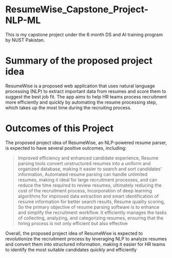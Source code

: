 # ResumeWise_Capstone_Project-NLP-ML
This is my capstone project under the 6 month DS and AI training program by NUST Pakistan.
# Summary of the proposed project idea 
ResumeWise is a proposed web application that uses natural language processing (NLP) to extract important data from resumes and score them to suggest the best job fit. The app aims to help HR teams process recruitment more efficiently and quickly by automating the resume processing step, which takes up the most time during the recruiting process.
# Outcomes of this Project 
The proposed project idea of ResumeWise, an NLP-powered resume parser, is expected to have several positive outcomes, including:
> Improved efficiency and enhanced candidate experience,
> Resume parsing tools convert unstructured resumes into a uniform and organized database, making it easier to search and sort candidates' information,
> Automated resume parsing can handle unlimited resumes, making it ideal for large recruitment processes, and can reduce the time required to review resumes, ultimately reducing the cost of the recruitment process,
> Incorporation of deep learning algorithms for improved data extraction and smart identification of resume information for better search results,
> Resume quality scoring,
> So the primary objective of resume parsing software is to enhance and simplify the recruitment workflow. It efficiently manages the tasks of collecting, analyzing, and categorizing resumes, ensuring that the hiring process is not only efficient but also effective

Overall, the proposed project idea of ResumeWise is expected to revolutionize the recruitment process by leveraging NLP to analyze resumes and convert them into structured information, making it easier for HR teams to identify the most suitable candidates quickly and efficiently
